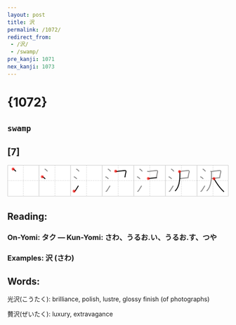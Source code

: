 ```yaml
---
layout: post
title: 沢
permalink: /1072/
redirect_from:
 - /沢/
 - /swamp/
pre_kanji: 1071
nex_kanji: 1073
---
```


# {1072}

## `swamp`

## [7]

<div class="stroke"><img src="../images/E6B2A2.png" /></div>

## Reading:

### On-Yomi: タク &mdash; Kun-Yomi: さわ、うるお.い、うるお.す、つや

### Examples: 沢 (さわ)

## Words:

光沢(こうたく): brilliance, polish, lustre, glossy finish (of photographs)

贅沢(ぜいたく): luxury, extravagance
